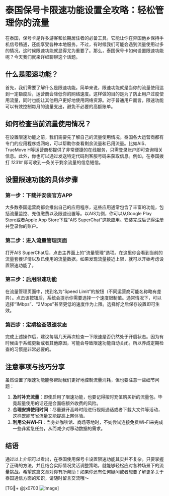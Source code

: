 # 泰国保号卡限速功能设置全攻略：轻松管理你的流量

在泰国，保号卡是许多游客和长期居住者的必备工具。它能让你在异国他乡保持手机信号畅通，还能享受各种本地服务。不过，有时候我们可能会遇到流量使用过多的情况，这时候限速功能就显得尤为重要了。那么，泰国保号卡如何设置限速功能呢？今天我们就来详细聊聊这个话题。

## 什么是限速功能？

首先，我们需要了解什么是限速功能。简单来说，限速功能就是当你的流量使用达到一定额度后，运营商会降低你的网络速度。这样做的目的是为了防止用户过度使用流量，同时也能让其他用户更好地使用网络资源。对于普通用户而言，限速功能可以有效控制每月的流量支出，避免不必要的高额账单。

## 如何检查当前流量使用情况？

在设置限速功能之前，我们需要先了解自己的流量使用情况。泰国各大运营商都有专门的应用程序或网站，可以帮助你查看剩余流量和已用流量。比如AIS、TrueMove H等运营商都提供了非常便捷的在线服务，只需登录账户即可查询相关信息。此外，你也可以通过发送特定代码到客服号码来获取信息。例如，在泰国拨打 *123*1# 即可收到一条关于剩余流量的信息短信。

## 设置限速功能的具体步骤

### 第一步：下载并安装官方APP

大多数泰国运营商都会推出自己的应用程序，这些应用通常包含了丰富的功能，包括流量监控、充值缴费以及限速设置等。以AIS为例，你可以从Google Play Store或者Apple App Store下载“AIS SuperChat”这款应用。安装完成后记得注册并登录你的账户。

### 第二步：进入流量管理页面

打开AIS SuperChat后，点击主界面上的“流量管理”选项。在这里你会看到当前的流量套餐详情以及已使用的流量数据。如果发现流量接近上限，就可以开始考虑设置限速功能了。

### 第三步：启用限速功能

在流量管理页面中，找到名为“Speed Limit”的按钮（不同运营商可能名称略有差异）。点击该按钮后，系统会提示你需要选择一个速度限制值。通常情况下，可以选择“1Mbps”、“2Mbps”甚至更低的速度作为上限。选择好之后保存设置即可生效。

### 第四步：定期检查限速状态

完成上述操作后，建议每隔几天再次检查一下限速是否仍然处于开启状态。因为有时候由于系统更新或者其他原因，可能会导致限速功能自动关闭。所以养成定期检查的习惯是非常必要的。

## 注意事项与技巧分享

虽然设置了限速功能能够帮助我们更好地控制流量消耗，但也要注意一些细节问题：

1. **及时补充流量**：即使启用了限速功能，也要记得按时充值购买新的流量包。毕竟超量使用的话还是会面临额外收费的风险。
2. **合理安排使用时间**：尽量避开高峰时段进行视频通话或者下载大文件等活动，这样既能节省流量又能提高上网体验。
3. **利用公共Wi-Fi**：当身处咖啡馆、商场等地时，不妨尝试连接免费Wi-Fi来完成一些非紧急任务，从而减少对移动数据的需求。

## 结语

通过以上介绍可以看出，在泰国使用保号卡设置限速功能其实并不复杂。只要掌握了正确的方法，并且结合实际情况灵活调整策略，就能够轻松应对各种场景下的流量挑战。希望这篇文章对你有所帮助！如果你还有任何疑问或者想要了解更多关于泰国通信方面的知识，请随时留言交流哦～

[TG💪+ @jx0703 ![Image](https://github.com/user-attachments/assets/dbca1d08-cadb-493c-b0ec-ad6f7a83f270)]